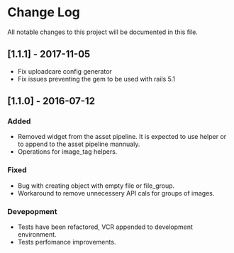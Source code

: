 # Change Log
All notable changes to this project will be documented in this file.

## [1.1.1] - 2017-11-05
- Fix uploadcare config generator
- Fix issues preventing the gem to be used with rails 5.1

## [1.1.0] - 2016-07-12
### Added
- Removed widget from the asset pipeline. It is expected to use helper or to append to the asset pipeline mannualy.
- Operations for image_tag helpers.

### Fixed
- Bug with creating object with empty file or file_group.
- Workaround to remove unnecessery API cals for groups of images.

### Devepopment
- Tests have been refactored, VCR appended to development environment.
- Tests perfomance improvements.

